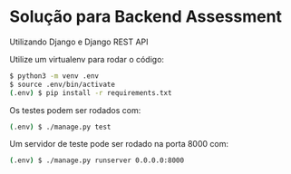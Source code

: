 # Solução para Backend Assessment

Utilizando Django e Django REST API

Utilize um virtualenv para rodar o código:

```bash
$ python3 -m venv .env
$ source .env/bin/activate
(.env) $ pip install -r requirements.txt
```

Os testes podem ser rodados com:

```bash
(.env) $ ./manage.py test
```

Um servidor de teste pode ser rodado na porta 8000 com:

```bash
(.env) $ ./manage.py runserver 0.0.0.0:8000
```
